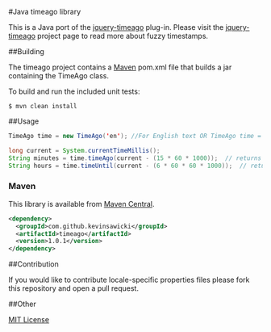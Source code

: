 #Java timeago library

This is a Java port of the [jquery-timeago](https://github.com/rmm5t/jquery-timeago) plug-in.  Please visit the [jquery-timeago](http://rmm5t.github.com/jquery-timeago/) project page to read more about fuzzy timestamps.

##Building

The timeago project contains a [Maven](http://maven.apache.org/) pom.xml file that builds a jar containing the TimeAgo class.

To build and run the included unit tests:

```$ mvn clean install```

##Usage

```java
TimeAgo time = new TimeAgo('en'); //For English text OR TimeAgo time = new TimeAgo('es' for Spanish text

long current = System.currentTimeMillis();
String minutes = time.timeAgo(current - (15 * 60 * 1000));	// returns "15 minutes ago"
String hours = time.timeUntil(current - (6 * 60 * 60 * 1000));	// returns "6 hours from now"
```

### Maven

This library is available from [Maven Central](http://search.maven.org/#search%7Cga%7C1%7C%20a%3A%22timeago%22%20g%3A%22com.github.kevinsawicki%22).

```xml
<dependency>
  <groupId>com.github.kevinsawicki</groupId>
  <artifactId>timeago</artifactId>
  <version>1.0.1</version>
</dependency>
```

##Contribution

If you would like to contribute locale-specific properties files please fork this repository and open a pull request.

##Other

[MIT License](http://www.opensource.org/licenses/mit-license.html)
